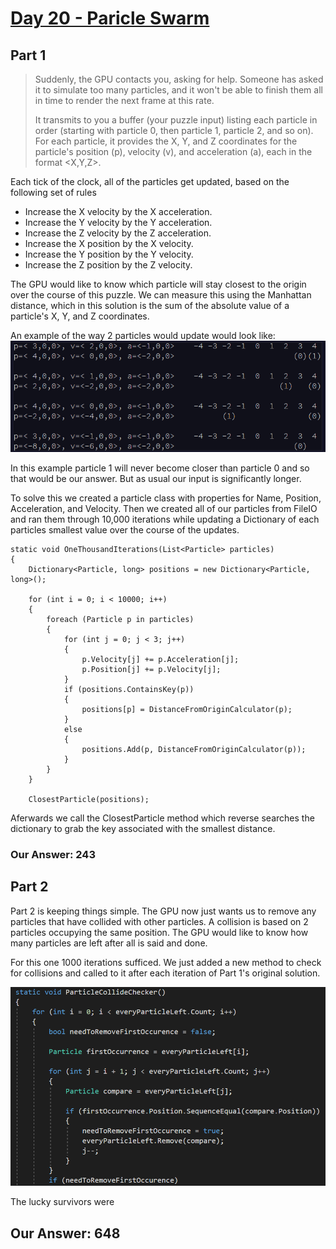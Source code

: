 # [Day 20 - Paricle Swarm](http://adventofcode.com/2017/day/20)

## Part 1

>Suddenly, the GPU contacts you, asking for help. Someone has asked it to simulate too many particles,
and it won't be able to finish them all in time to render the next frame at this rate.
>
>It transmits to you a buffer (your puzzle input) listing each particle in order (starting with particle 0, then particle 1, particle 2,
and so on). For each particle, it provides the X, Y, and Z coordinates for the particle's position (p), velocity (v), and acceleration (a),
each in the format <X,Y,Z>.

Each tick of the clock, all of the particles get updated, based on the following set of rules
* Increase the X velocity by the X acceleration.
* Increase the Y velocity by the Y acceleration.
* Increase the Z velocity by the Z acceleration.
* Increase the X position by the X velocity.
* Increase the Y position by the Y velocity.
* Increase the Z position by the Z velocity.

The GPU would like to know which particle will stay closest to the origin over the course of this puzzle. We can measure this using 
the Manhattan distance, which in this solution is the sum of the absolute value of a particle's X, Y, and Z coordinates. 

An example of the way 2 particles would update would look like: 
![A particle updating](../images/day20.png)

In this example particle 1 will never become closer than particle 0 and so that would be our answer. But as usual our input is
significantly longer. 

To solve this we created a particle class with properties for Name, Position, Acceleration, and Velocity. Then we created all of our
particles from FileIO and ran them through 10,000 iterations while updating a Dictionary of each particles smallest value over the 
course of the updates. 
```
static void OneThousandIterations(List<Particle> particles)
{
    Dictionary<Particle, long> positions = new Dictionary<Particle, long>();

    for (int i = 0; i < 10000; i++)
    {
        foreach (Particle p in particles)
        {
            for (int j = 0; j < 3; j++)
            {
                p.Velocity[j] += p.Acceleration[j];
                p.Position[j] += p.Velocity[j];
            }
            if (positions.ContainsKey(p))
            {
                positions[p] = DistanceFromOriginCalculator(p);
            }
            else
            {
                positions.Add(p, DistanceFromOriginCalculator(p));
            }
        }
    }

    ClosestParticle(positions);
```

Aferwards we call the ClosestParticle method which reverse searches the dictionary to grab the key associated with the smallest 
distance. 

### Our Answer: 243

## Part 2

Part 2 is keeping things simple. The GPU now just wants us to remove any particles that have collided with other particles. A 
collision is based on 2 particles occupying the same position. The GPU would like to know how many particles are left after all is 
said and done. 

For this one 1000 iterations sufficed. We just added a new method to check for collisions and called to it after each iteration of Part
1's original solution. 

![collision detecter](../images/collision.png)

The lucky survivors were

## Our Answer: 648




